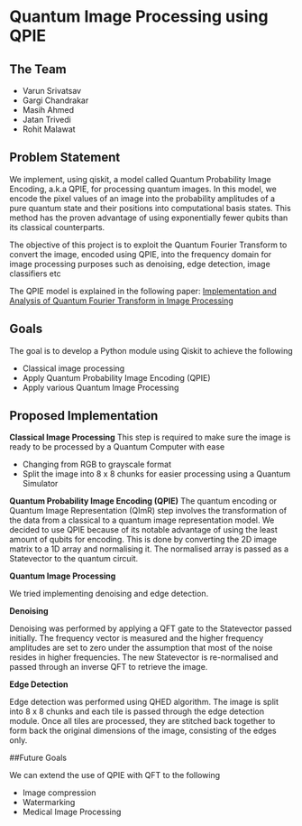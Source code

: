 # Quantum Image Processing using QPIE
## The Team

- Varun Srivatsav 
- Gargi Chandrakar
- Masih Ahmed
- Jatan Trivedi
- Rohit Malawat

## Problem Statement

We implement, using qiskit, a model called Quantum Probability Image Encoding, a.k.a QPIE, for processing quantum images. In this model, we encode the pixel values of an image into the probability amplitudes of a pure quantum state and their positions into computational basis states. This method has the proven advantage of using exponentially fewer qubits than its classical counterparts.

The objective of this project is to exploit the Quantum Fourier Transform to convert the image, encoded using QPIE, into the frequency domain for image processing purposes such as denoising, edge detection, image classifiers etc

The QPIE model is explained in the following paper: [Implementation and Analysis of Quantum Fourier Transform in Image Processing](https://www.researchgate.net/publication/331674710_Implementation_and_Analysis_of_Quantum_Fourier_Transform_in_Image_Processing)


## Goals
The goal is to develop a Python module using Qiskit to achieve the following

- Classical image processing
- Apply Quantum Probability Image Encoding (QPIE)
- Apply various Quantum Image Processing 



## Proposed Implementation

**Classical Image Processing**
This step is required to make sure the image is ready to be processed by a Quantum Computer with ease
- Changing from RGB to grayscale format
- Split the image into 8 x 8 chunks for easier processing using a Quantum Simulator

**Quantum Probability Image Encoding (QPIE)**
The quantum encoding or Quantum Image Representation (QImR) step involves the transformation of the data from a classical to a quantum image representation model. We decided to use QPIE because of its notable advantage of using the least amount of qubits for encoding.
This is done by converting the 2D image matrix to a 1D array and normalising it. The normalised array is passed as a Statevector to the quantum circuit.

**Quantum Image Processing**

We tried implementing denoising and edge detection. 

**Denoising**

Denoising was performed by applying a QFT gate to the Statevector passed initially. The frequency vector is measured and the higher frequency amplitudes are set to zero under the assumption that most of the noise resides in higher frequencies. The new Statevector is re-normalised and passed through an inverse QFT to retrieve the image.

**Edge Detection**

Edge detection was performed using QHED algorithm. The image is split into 8 x 8 chunks and each tile is passed through the edge detection module. Once all tiles are processed, they are stitched back together to form back the original dimensions of the image, consisting of the edges only.  

##Future Goals

We can extend the use of QPIE with QFT to the following
- Image compression
- Watermarking
- Medical Image Processing 

